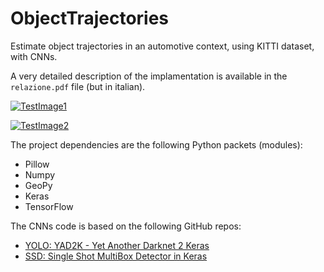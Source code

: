 # ObjectTrajectories
Estimate object trajectories in an automotive context, using KITTI dataset, with CNNs.

A very detailed description of the implamentation is available in the `relazione.pdf` file (but in italian).

[![TestImage1](https://s14.postimg.org/5p5utxja5/consistenza.png)](https://postimg.org/image/5p5utxja5/)

[![TestImage2](https://s14.postimg.org/6fykzplnh/occlusioni.png)](https://postimg.org/image/6fykzplnh/)

The project dependencies are the following Python packets (modules):
- Pillow
- Numpy
- GeoPy
- Keras
- TensorFlow


The CNNs code is based on the following GitHub repos:

- [YOLO: YAD2K - Yet Another Darknet 2 Keras](https://github.com/allanzelener/YAD2K)
- [SSD: Single Shot MultiBox Detector in Keras](https://github.com/oarriaga/single_shot_multibox_detector)

